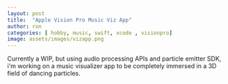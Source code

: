 ```yaml
---
layout: post
title:  "Apple Vision Pro Music Viz App"
author: ron
categories: [ hobby, music, swift, xcode , visionpro]
image: assets/images/vizapp.png
---
```


Currently a WIP, but using audio processing APIs and particle emitter SDK, i'm working on a music visualizer app to be completely immersed in a 3D field of dancing particles.